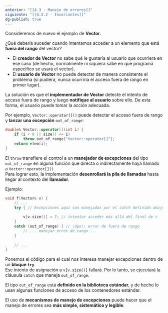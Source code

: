 ```yaml
---
anterior: "[[4.3 - Manejo de errores]]"
siguiente: "[[4.3.2 - Invariantes]]"
dg-publish: true
---
```

Consideremos de nuevo el ejemplo de **Vector**.

¿Qué debería suceder cuando intentamos acceder a un elemento que está **fuera del rango** del vector?

- El **creador de Vector** no sabe qué le gustaría al usuario que ocurriera en ese caso (de hecho, normalmente ni siquiera sabe en qué programa específico se usará el vector).
- El **usuario de Vector** no puede detectar de manera consistente el problema (si pudiera, nunca ocurriría el acceso fuera de rango en primer lugar).

La solución es que el **implementador de Vector** detecte el intento de acceso fuera de rango y luego **notifique al usuario** sobre ello. De esta forma, el usuario puede tomar la acción adecuada.

Por ejemplo, `Vector::operator[]()` puede detectar el acceso fuera de rango y **lanzar una excepción** `out_of_range`:

```cpp
double& Vector::operator[](int i) {
    if (i < 0 || size() <= i)
        throw out_of_range{"Vector::operator[]"};
    return elem[i];
}
```

El `throw` transfiere el control a un **manejador de excepciones** del tipo `out_of_range` en alguna función que directa o indirectamente haya llamado a `Vector::operator[]()`.  
Para lograr esto, la implementación **desenrollará la pila de llamadas** hasta llegar al contexto del **llamador**.

Ejemplo:

```cpp
void f(Vector& v) {
    // ...
    try { // Excepciones aquí son manejadas por el catch definido abajo
        
        v[v.size()] = 7; // intentar acceder más allá del final de v
    }
    catch (out_of_range) { // ¡Ups!: error de fuera de rango
        // ... manejar error de rango ...
    }
    
    // ...
}
```

Ponemos el código para el cual nos interesa manejar excepciones dentro de un **bloque `try`**.  
Ese intento de asignación a `v[v.size()]` fallará. Por lo tanto, se ejecutará la cláusula `catch` que maneja `out_of_range`.

El tipo `out_of_range` está **definido en la biblioteca estándar**, y de hecho lo usan algunas funciones de acceso de los contenedores estándar.

El uso de **mecanismos de manejo de excepciones** puede hacer que el manejo de errores sea **más simple, sistemático y legible**.